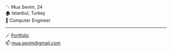 〽️ Mua Sevim, 24  
🏚️ Istanbul, Turkey  
🔧 Computer Engineer  

---

🪄 [Portfolio](https://muasevim.github.io/)  
📫 [mua.sevim@gmail.com](mailto:mua.sevim@gmail.com)  
